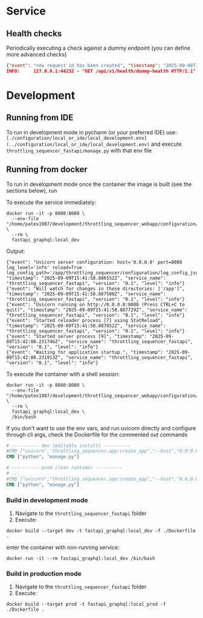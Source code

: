 # Service

## Health checks
Periodically executing a check against a dummy endpoint (you can define more advanced checks)
```json
{"event": "new request id has been created", "timestamp": "2025-09-08T17:11:06.045360Z", "service_name": "throttling_sequencer_fastapi", "version": "0.1", "level": "info"}
INFO:     127.0.0.1:44232 - "GET /api/v1/health/dummy-health HTTP/1.1" 200 OK
```

# Development

## Running from IDE
To run in development mode in pycharm (or your preferred IDE) use: `[./configuration/local_or_ide/local_development.env](../configuration/local_or_ide/local_development.env)`
and execute `throttling_sequencer_fastapi/manage.py` with that env file

## Running from docker
To run in development mode once the container the image is built (see the sections below), run

To execute the service immediately:
```shell
docker run -it -p 8080:8080 \
  --env-file "/home/patex1987/development/throttling_sequencer_webapp/configuration/docker/local_development.env"  \
  --rm \
  fastapi_graphql:local_dev
```

Output:
```text
{"event": "Uvicorn server configuration: host='0.0.0.0' port=8080 log_level='info' reload=True log_config_path='/app/throttling_sequencer/configuration/log_config_json.json'", "timestamp": "2025-09-09T15:41:58.886552Z", "service_name": "throttling_sequencer_fastapi", "version": "0.1", "level": "info"}
{"event": "Will watch for changes in these directories: ['/app']", "timestamp": "2025-09-09T15:41:58.887500Z", "service_name": "throttling_sequencer_fastapi", "version": "0.1", "level": "info"}
{"event": "Uvicorn running on http://0.0.0.0:8080 (Press CTRL+C to quit)", "timestamp": "2025-09-09T15:41:58.887729Z", "service_name": "throttling_sequencer_fastapi", "version": "0.1", "level": "info"}
{"event": "Started reloader process [7] using StatReload", "timestamp": "2025-09-09T15:41:58.887852Z", "service_name": "throttling_sequencer_fastapi", "version": "0.1", "level": "info"}
{"event": "Started server process [9]", "timestamp": "2025-09-09T15:42:00.231746Z", "service_name": "throttling_sequencer_fastapi", "version": "0.1", "level": "info"}
{"event": "Waiting for application startup.", "timestamp": "2025-09-09T15:42:00.231913Z", "service_name": "throttling_sequencer_fastapi", "version": "0.1", "level": "info"}
```

To execute the container with a shell session:
```shell
docker run -it -p 8080:8080 \
  --env-file "/home/patex1987/development/throttling_sequencer_webapp/configuration/docker/local_development.env"  \
  --rm \
  fastapi_graphql:local_dev \
  /bin/bash
```

If you don't want to use the env vars, and run uvicorn directly and configure through cli args, check the Dockerfile for the commented out commands
```dockerfile
# ---------- dev (editable install) ----------
#CMD ["uvicorn","throttling_sequencer.app:create_app","--host","0.0.0.0","--port","8080","--reload","--log-config","./throttling_sequencer/configuration/log_config_json.json","--factory"]
CMD ["python", "manage.py"]

# ---------- prod (lean runtime) ----------
# ...
#CMD ["uvicorn","throttling_sequencer.app:create_app","--host","0.0.0.0","--port","8080","--log-config","./throttling_sequencer/configuration/log_config_json.json","--factory"]
CMD ["python", "manage.py"]
```


### Build in development mode

1. Navigate to the `throttling_sequencer_fastapi` folder
2. Execute:
```shell
docker build --target dev -t fastapi_graphql:local_dev -f ./Dockerfile .
```

enter the container with non-running service:
```shell
docker run -it --rm fastapi_graphql:local_dev /bin/bash 
```

### Build in production mode
1. Navigate to the `throttling_sequencer_fastapi` folder
2. Execute:
```shell
docker build --target prod -t fastapi_graphql:local_prod -f ./Dockerfile .
```
